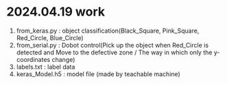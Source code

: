 # 2024.04.19 work
1. from_keras.py : object classification(Black_Square, Pink_Square, Red_Circle, Blue_Circle)
2. from_serial.py : Dobot control(Pick up the object when Red_Circle is detected and Move to the defective zone /
                                  The way in which only the y-coordinates change)
3. labels.txt : label data
4. keras_Model.h5 : model file (made by teachable machine)
